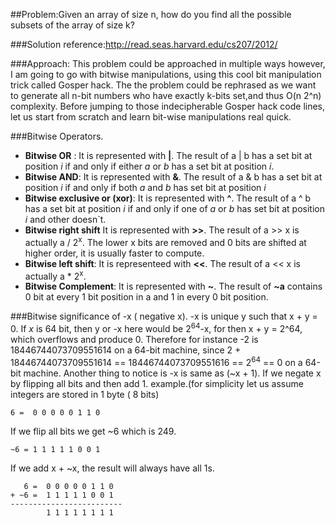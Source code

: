 ##Problem:Given an array of size n, how do you find all the possible subsets of the array of size k?

###Solution reference:http://read.seas.harvard.edu/cs207/2012/ 

###Approach:
This problem could be approached in multiple ways however, I am going to go with bitwise manipulations, using this cool bit manipulation trick called Gosper hack.
The the problem could be rephrased as we want to generate all n-bit numbers who have exactly k-bits set,and thus O(n 2^n) complexity. Before jumping to those indecipherable 
Gosper hack code lines, let us start from scratch and learn bit-wise manipulations real quick.



###Bitwise Operators.

* **Bitwise OR** : It is represented with **|**. The result of a | b has a set bit at position *i* if and only if either *a* or *b* has a set bit at position *i*.
* **Bitwise AND**: It is represented with **&**. The result of a & b has a set bit at position *i* if and only if both *a* and *b* has set bit at position *i*
* **Bitwise exclusive or (xor)**: It is represented with **^**. The result of a ^ b has a set bit at position *i* if and only if one of  *a* or *b* has set bit at position *i* and other doesn\`t. 
* **Bitwise right shift** It is represented with **>>**. The result of a >> x is actually a / 2<sup>x</sup>. The lower x bits are removed and 0 bits are shifted at higher order, it is usually faster to compute.
* **Bitwise left shift**: It is representeed with **<<**.  The result of a << x is actually a * 2<sup>x</sup>. 
* **Bitwise Complement**: It is represented with **~**. The result of **~a** contains 0 bit at every 1 bit position in a and 1 in every 0 bit position.

###Bitwise significance of -x ( negative x).
-x is unique y such that x + y = 0. If *x* is 64 bit, then y or -x here would be 2<sup>64</sup>-x, for then x + y = 2^64, which overflows and produce 0. Therefore for instance
-2 is 18446744073709551614 on a 64-bit machine, since 2 + 18446744073709551614 == 18446744073709551616 == 2<sup>64</sup> == 0 on a 64-bit machine.
Another thing to notice is -x is same as (~x + 1). If we negate x by flipping all bits and then add 1. example.(for simplicity let us assume integers are stored in 1 byte ( 8 bits)

	6 =  0 0 0 0 0 1 1 0 

If we flip all bits  we get ~6 which is 249. 

	~6 = 1 1 1 1 1 0 0 1

If we add x + ~x, the result will always have all 1s.

	   6 =  0 0 0 0 0 1 1 0 
	+ ~6 =  1 1 1 1 1 0 0 1
	-------------------------
	        1 1 1 1 1 1 1 1  




